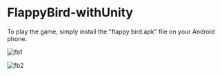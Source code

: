 # FlappyBird-withUnity

To play the game, simply install the "flappy bird.apk" file on your Android phone.

![fb1](https://user-images.githubusercontent.com/47156245/106797945-56956880-666e-11eb-9e54-2f4422c6f9b3.jpg)

![fb2](https://user-images.githubusercontent.com/47156245/106798011-6f9e1980-666e-11eb-8283-65d165153095.jpg)

